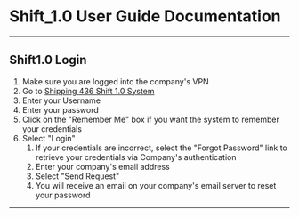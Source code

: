 # Shift_1.0 User Guide Documentation
---
## Shift1.0 Login  

1. Make sure you are logged into the company's VPN
1. Go to [Shipping 436 Shift 1.0 System](https://shipping-436.github.io/Shift_1.0/ "Shift 1.0")
1. Enter your Username
1. Enter your password
1. Click on the "Remember Me" box if you want the system to remember your credentials
1. Select "Login"
    1. If your credentials are incorrect, select the "Forgot Password" link to retrieve your credentials via Company's authentication
    1. Enter your company's email address
    1. Select "Send Request"
    1. You will receive an email on your company's email server to reset your password


___




